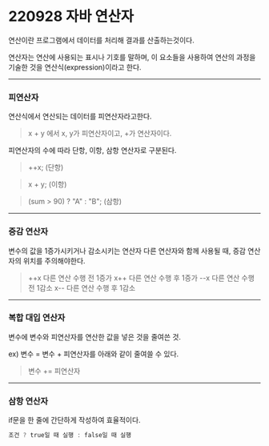 # 220928 자바 연산자

연산이란 프로그램에서 데이터를 처리해 결과를 산출하는것이다.

연산자는 연산에 사용되는 표시나 기호를 말하며, 이 요소들을 사용하여 연산의 과정을 기술한 것을 연산식(expression)이라고 한다.

---

### 피연산자

연산식에서 연산되는 데이터를 피연산자라고한다.
> x + y 에서 x, y가 피연산자이고, +가 연산자이다.

피연산자의 수에 따라 단항, 이항, 삼항 연산자로 구분된다.

> ++x; (단항)

> x + y; (이항)

> (sum > 90) ? "A" : "B"; (삼항)

---

### 증감 연산자

변수의 값을 1증가시키거나 감소시키는 연산자
다른 연산자와 함께 사용될 때, 증감 연산자의 위치를 주의해야한다.

> ++x 다른 연산 수행 전 1증가
> x++ 다른 연산 수행 후 1증가
> --x 다른 연산 수행 전 1감소
> x-- 다른 연산 수행 후 1감소

---

### 복합 대입 연산자

변수에 변수와 피연산자를 연산한 값을 넣은 것을 줄여쓴 것.


ex) 변수 = 변수 + 피연산자를 아래와 같이 줄여쓸 수 있다.
> 변수 += 피연산자

---

### 삼항 연산자
if문을 한 줄에 간단하게 작성하여 효율적이다.

```java
조건 ? true일 때 실행 : false일 때 실행
```